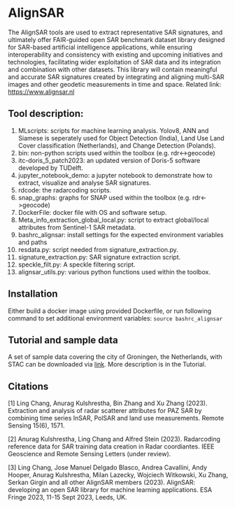 # AlignSAR
The AlignSAR tools are used to extract representative SAR signatures, and ultimately offer FAIR-guided open SAR benchmark dataset library designed for SAR-based artificial intelligence applications, while ensuring interoperability and consistency with existing and upcoming initiatives and technologies, facilitating wider exploitation of SAR data and its integration and combination with other datasets. This library will contain meaningful and accurate SAR signatures created by integrating and aligning multi-SAR images and other geodetic measurements in time and space. Related link: https://www.alignsar.nl

## Tool description:
1. MLscripts: scripts for machine learning analysis. Yolov8, ANN and Siamese is seperately used for Object Detection (India), Land Use Land Cover classification (Netherlands), and Change Detection (Polands).  
2. bin: non-python scripts used within the toolbox (e.g. rdr<->geocode)
3. itc-doris_5_patch2023: an updated version of Doris-5 software developed by TUDelft.
4. jupyter_notebook_demo: a jupyter notebook to demonstrate how to extract, visualize and analyse SAR signatures.
6. rdcode: the radarcoding scripts.
7. snap_graphs: graphs for SNAP used within the toolbox (e.g. rdr<->geocode)
8. DockerFile: docker file with OS and software setup.
9. Meta_info_extraction_global_local.py: script to extract global/local attributes from Sentinel-1 SAR metadata. 
10. bashrc_alignsar: install settings for the expected environment variables and paths
11. resdata.py: script needed from signature_extraction.py.
12. signature_extraction.py: SAR signature extraction script.
13. speckle_filt.py: A speckle filtering script.
14. alignsar_utils.py: various python functions used within the toolbox.

## Installation
Either build a docker image using provided Dockerfile, or run following command to set additional environment variables:
`source bashrc_alignsar`

## Tutorial and sample data
A set of sample data covering the city of Groningen, the Netherlands, with STAC can be downloaded via [link](https://www.eotdl.com/datasets/AlignSAR-Groningen-Sentinel1). More description is in the Tutorial.

## Citations
[1] Ling Chang, Anurag Kulshrestha, Bin Zhang and Xu Zhang (2023). Extraction and analysis of radar scatterer attributes for PAZ SAR by combining time series InSAR, PolSAR and land use measurements. Remote Sensing 15(6), 1571.  

[2] Anurag Kulshrestha, Ling Chang and Alfred Stein (2023). Radarcoding reference data for SAR training data creation in Radar coordiantes. IEEE Geoscience and Remote Sensing Letters (under review).

[3] Ling Chang, Jose Manuel Delgado Blasco, Andrea Cavallini, Andy Hooper, Anurag Kulshrestha, Milan Lazecky, Wojciech Witkowski, Xu Zhang, Serkan Girgin and all other AlignSAR members (2023). AlignSAR: developing an open SAR library for machine learning applications. ESA Fringe 2023, 11-15 Sept 2023, Leeds, UK.



